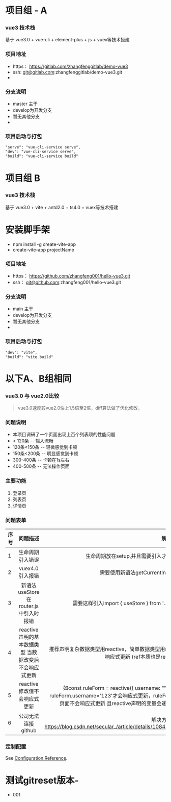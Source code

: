 # 项目组 - A
### vue3 技术栈 
基于 vue3.0 + vue-cli + element-plus + js + vuex等技术搭建

### 项目地址
- https： https://gitlab.com/zhangfenggitlab/demo-vue3
- ssh:    git@gitlab.com:zhangfenggitlab/demo-vue3.git
- 
### 分支说明
- master 主干
- develop为开发分支
- 暂无其他分支
- 
### 项目启动与打包
``` 
"serve": "vue-cli-service serve",
"dev": "vue-cli-service serve",
"build": "vue-cli-service build"
```

# 项目组 B
### vue3 技术栈 
基于 vue3.0 + vite + antd2.0 + ts4.0 + vuex等技术搭建
# 安装脚手架
- npm install -g create-vite-app
- create-vite-app projectName
  
### 项目地址
- https： https://github.com/zhangfeng001/hello-vue3.git
- ssh：   git@github.com:zhangfeng001/hello-vue3.git

### 分支说明
- main 主干
- develop为开发分支
- 暂无其他分支
- 
### 项目启动与打包
``` 
"dev": "vite",
"build": "vite build"
```

# 以下A、B组相同 
### vue3.0 与 vue2.0比较
> vue3.0速度较vue2.0快上1.5倍至2倍，diff算法做了优化修改。

### 问题说明
- 本项目调研了一个页面出现上百个列表项的性能问题
- < 120条 -- 输入流畅
- 120条<150条 -- 轻微感觉到卡顿
- 150条<200条 -- 明显感觉到卡顿
- 300-400条 -- 卡顿在1s左右
- 400-500条 -- 无法操作页面

### 主要功能
1. 登录页
2. 列表页
3. 详情页 

### 问题表单
序号|问题描述|解决方案
--|:--:|--:
1|生命周期引入错误|生命周期放在setup,并且需要引入才能使用
2|vuex4.0引入报错|需要使用新语法getCurrentInstance
3|新语法useStore在router.js中引入时报错|需要这样引入import { useStore } from '../store'
4|reactive声明的基本数据类型 当数据改变后不会响应式更新|推荐声明复杂数据类型用reactive，简单数据类型用ref可以响应式更新 (ref本质也是reactive) 
5|reactive 修改值不会响应式更新| 如const ruleForm = reactive({ username: ""}) 需要ruleForm.username='123'才会响应式更新，ruleForm={}页面不会响应式更新 且reactive声明的变量会递归监听
6|公司无法连接github|解决方案地址 https://blog.csdn.net/secular_/article/details/108472861


### 定制配置
See [Configuration Reference](https://cli.vuejs.org/config/).


# 测试gitreset版本-
- 001